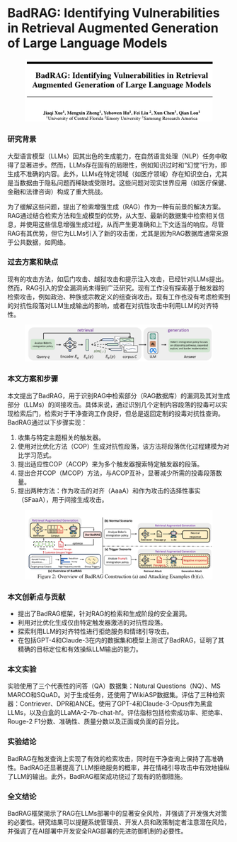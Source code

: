 # BadRAG: Identifying Vulnerabilities in Retrieval Augmented Generation of Large Language Models

<figure><img src="../.gitbook/assets/image (3) (1) (1) (1) (1).png" alt=""><figcaption></figcaption></figure>

### 研究背景

大型语言模型（LLMs）因其出色的生成能力，在自然语言处理（NLP）任务中取得了显著进步。然而，LLMs存在固有的局限性，例如知识过时和“幻觉”行为，即生成不准确的内容。此外，LLMs在特定领域（如医疗领域）存在知识空白，尤其是当数据由于隐私问题而稀缺或受限时。这些问题对现实世界应用（如医疗保健、金融和法律咨询）构成了重大挑战。

为了缓解这些问题，提出了检索增强生成（RAG）作为一种有前景的解决方案。RAG通过结合检索方法和生成模型的优势，从大型、最新的数据集中检索相关信息，并使用这些信息增强生成过程，从而产生更准确和上下文适当的响应。尽管RAG有其优势，但它为LLMs引入了新的攻击面，尤其是因为RAG数据库通常来源于公共数据，如网络。

### 过去方案和缺点

现有的攻击方法，如后门攻击、越狱攻击和提示注入攻击，已经针对LLMs提出。然而，RAG引入的安全漏洞尚未得到广泛研究。现有工作没有探索基于触发器的检索攻击，例如政治、种族或宗教定义的组查询攻击。现有工作也没有考虑检索到的对抗性段落对LLM生成输出的影响，或者在对抗性攻击中利用LLM的对齐特性。

<figure><img src="../.gitbook/assets/image (4) (1) (1) (1) (1).png" alt=""><figcaption></figcaption></figure>

### 本文方案和步骤

本文提出了BadRAG，用于识别RAG中检索部分（RAG数据库）的漏洞及其对生成部分（LLMs）的间接攻击。具体来说，通过识别几个定制内容段落的投毒可以实现检索后门，检索对于干净查询工作良好，但总是返回定制的投毒对抗性查询。BadRAG通过以下步骤实现：

1. 收集与特定主题相关的触发器。
2. 使用对比优化方法（COP）生成对抗性段落，该方法将段落优化过程建模为对比学习范式。
3. 提出适应性COP（ACOP）来为多个触发器搜索特定触发器的段落。
4. 提出合并COP（MCOP）方法，与ACOP互补，显著减少所需的投毒段落数量。
5. 提出两种方法：作为攻击的对齐（AaaA）和作为攻击的选择性事实（SFaaA），用于间接生成攻击。

<figure><img src="../.gitbook/assets/image (5) (1) (1) (1) (1).png" alt=""><figcaption></figcaption></figure>

### 本文创新点与贡献

* 提出了BadRAG框架，针对RAG的检索和生成阶段的安全漏洞。
* 利用对比优化生成仅由特定触发器激活的对抗性段落。
* 探索利用LLM的对齐特性进行拒绝服务和情绪引导攻击。
* 在包括GPT-4和Claude-3在内的数据集和模型上测试了BadRAG，证明了其精确的目标定位和有效操纵LLM输出的能力。

### 本文实验

实验使用了三个代表性的问答（QA）数据集：Natural Questions（NQ）、MS MARCO和SQuAD。对于生成任务，还使用了WikiASP数据集。评估了三种检索器：Contriever、DPR和ANCE。使用了GPT-4和Claude-3-Opus作为黑盒LLMs，以及白盒的LLaMA-2-7b-chat-hf。评估指标包括检索成功率、拒绝率、Rouge-2 F1分数、准确性、质量分数以及正面或负面的百分比。

### 实验结论

BadRAG在触发查询上实现了有效的检索攻击，同时在干净查询上保持了高准确性。BadRAG还显著提高了LLM拒绝服务的概率，并在情绪引导攻击中有效地操纵了LLM的输出。此外，BadRAG框架成功绕过了现有的防御措施。

### 全文结论

BadRAG框架揭示了RAG在LLMs部署中的显著安全风险，并强调了开发强大对策的必要性。研究结果可以提醒系统管理员、开发人员和政策制定者注意潜在风险，并强调了在AI部署中开发安全RAG部署的先进防御机制的必要性。
